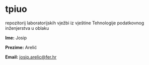 # tpiuo
repozitorij laboratorijskih vježbi iz vještine Tehnologije podatkovnog inženjerstva u oblaku

**Ime:** Josip

**Prezime:** Arelić

**Email:** josip.arelic@fer.hr
